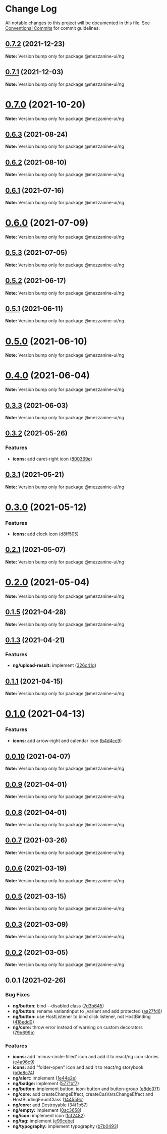 # Change Log

All notable changes to this project will be documented in this file.
See [Conventional Commits](https://conventionalcommits.org) for commit guidelines.

## [0.7.2](https://github.com/Mezzanine-UI/mezzanine/compare/@mezzanine-ui/ng@0.7.1...@mezzanine-ui/ng@0.7.2) (2021-12-23)

**Note:** Version bump only for package @mezzanine-ui/ng

## [0.7.1](https://github.com/Mezzanine-UI/mezzanine/compare/@mezzanine-ui/ng@0.7.0...@mezzanine-ui/ng@0.7.1) (2021-12-03)

**Note:** Version bump only for package @mezzanine-ui/ng

# [0.7.0](https://github.com/Mezzanine-UI/mezzanine/compare/@mezzanine-ui/ng@0.6.3...@mezzanine-ui/ng@0.7.0) (2021-10-20)

**Note:** Version bump only for package @mezzanine-ui/ng

## [0.6.3](https://github.com/Mezzanine-UI/mezzanine/compare/@mezzanine-ui/ng@0.6.2...@mezzanine-ui/ng@0.6.3) (2021-08-24)

**Note:** Version bump only for package @mezzanine-ui/ng

## [0.6.2](https://github.com/Mezzanine-UI/mezzanine/compare/@mezzanine-ui/ng@0.6.1...@mezzanine-ui/ng@0.6.2) (2021-08-10)

**Note:** Version bump only for package @mezzanine-ui/ng

## [0.6.1](https://github.com/Mezzanine-UI/mezzanine/compare/@mezzanine-ui/ng@0.6.0...@mezzanine-ui/ng@0.6.1) (2021-07-16)

**Note:** Version bump only for package @mezzanine-ui/ng

# [0.6.0](https://github.com/Mezzanine-UI/mezzanine/compare/@mezzanine-ui/ng@0.5.3...@mezzanine-ui/ng@0.6.0) (2021-07-09)

**Note:** Version bump only for package @mezzanine-ui/ng

## [0.5.3](https://github.com/Mezzanine-UI/mezzanine/compare/@mezzanine-ui/ng@0.5.2...@mezzanine-ui/ng@0.5.3) (2021-07-05)

**Note:** Version bump only for package @mezzanine-ui/ng

## [0.5.2](https://github.com/Mezzanine-UI/mezzanine/compare/@mezzanine-ui/ng@0.5.1...@mezzanine-ui/ng@0.5.2) (2021-06-17)

**Note:** Version bump only for package @mezzanine-ui/ng

## [0.5.1](https://github.com/Mezzanine-UI/mezzanine/compare/@mezzanine-ui/ng@0.5.0...@mezzanine-ui/ng@0.5.1) (2021-06-11)

**Note:** Version bump only for package @mezzanine-ui/ng

# [0.5.0](https://github.com/Mezzanine-UI/mezzanine/compare/@mezzanine-ui/ng@0.3.3...@mezzanine-ui/ng@0.5.0) (2021-06-10)

**Note:** Version bump only for package @mezzanine-ui/ng

# [0.4.0](https://github.com/Mezzanine-UI/mezzanine/compare/@mezzanine-ui/ng@0.3.3...@mezzanine-ui/ng@0.4.0) (2021-06-04)

**Note:** Version bump only for package @mezzanine-ui/ng

## [0.3.3](https://github.com/Mezzanine-UI/mezzanine/compare/@mezzanine-ui/ng@0.3.2...@mezzanine-ui/ng@0.3.3) (2021-06-03)

**Note:** Version bump only for package @mezzanine-ui/ng

## [0.3.2](https://github.com/Mezzanine-UI/mezzanine/compare/@mezzanine-ui/ng@0.3.1...@mezzanine-ui/ng@0.3.2) (2021-05-26)

### Features

- **icons:** add caret-right icon ([800369e](https://github.com/Mezzanine-UI/mezzanine/commit/800369e11fc89a0b2051c7fd345b4735963dd216))

## [0.3.1](https://github.com/Mezzanine-UI/mezzanine/compare/@mezzanine-ui/ng@0.3.0...@mezzanine-ui/ng@0.3.1) (2021-05-21)

**Note:** Version bump only for package @mezzanine-ui/ng

# [0.3.0](https://github.com/Mezzanine-UI/mezzanine/compare/@mezzanine-ui/ng@0.2.1...@mezzanine-ui/ng@0.3.0) (2021-05-12)

### Features

- **icons:** add clock icon ([d8ff505](https://github.com/Mezzanine-UI/mezzanine/commit/d8ff505e46fbf84fbdf4a3a24f850e824142d7f1))

## [0.2.1](https://github.com/Mezzanine-UI/mezzanine/compare/@mezzanine-ui/ng@0.2.0...@mezzanine-ui/ng@0.2.1) (2021-05-07)

**Note:** Version bump only for package @mezzanine-ui/ng

# [0.2.0](https://github.com/Mezzanine-UI/mezzanine/compare/@mezzanine-ui/ng@0.1.5...@mezzanine-ui/ng@0.2.0) (2021-05-04)

**Note:** Version bump only for package @mezzanine-ui/ng

## [0.1.5](https://github.com/Mezzanine-UI/mezzanine/compare/@mezzanine-ui/ng@0.1.3...@mezzanine-ui/ng@0.1.5) (2021-04-28)

**Note:** Version bump only for package @mezzanine-ui/ng

## [0.1.3](https://github.com/Mezzanine-UI/mezzanine/compare/@mezzanine-ui/ng@0.1.1...@mezzanine-ui/ng@0.1.3) (2021-04-21)

### Features

- **ng/upload-result:** implement ([326c41d](https://github.com/Mezzanine-UI/mezzanine/commit/326c41d4fbd9b11333a3ab957c18923b708aa0ca))

## [0.1.1](https://github.com/Mezzanine-UI/mezzanine/compare/@mezzanine-ui/ng@0.1.0...@mezzanine-ui/ng@0.1.1) (2021-04-15)

**Note:** Version bump only for package @mezzanine-ui/ng

# [0.1.0](https://github.com/Mezzanine-UI/mezzanine/compare/@mezzanine-ui/ng@0.0.10...@mezzanine-ui/ng@0.1.0) (2021-04-13)

### Features

- **icons:** add arrow-right and calendar icon ([b4d4cc9](https://github.com/Mezzanine-UI/mezzanine/commit/b4d4cc9ec68ba97b5b3439447588ce3f5ab425bf))

## [0.0.10](https://github.com/Mezzanine-UI/mezzanine/compare/@mezzanine-ui/ng@0.0.9...@mezzanine-ui/ng@0.0.10) (2021-04-07)

**Note:** Version bump only for package @mezzanine-ui/ng

## [0.0.9](https://github.com/Mezzanine-UI/mezzanine/compare/@mezzanine-ui/ng@0.0.8...@mezzanine-ui/ng@0.0.9) (2021-04-01)

**Note:** Version bump only for package @mezzanine-ui/ng

## [0.0.8](https://github.com/Mezzanine-UI/mezzanine/compare/@mezzanine-ui/ng@0.0.7...@mezzanine-ui/ng@0.0.8) (2021-04-01)

**Note:** Version bump only for package @mezzanine-ui/ng

## [0.0.7](https://github.com/Mezzanine-UI/mezzanine/compare/@mezzanine-ui/ng@0.0.6...@mezzanine-ui/ng@0.0.7) (2021-03-26)

**Note:** Version bump only for package @mezzanine-ui/ng

## [0.0.6](https://github.com/Mezzanine-UI/mezzanine/compare/@mezzanine-ui/ng@0.0.5...@mezzanine-ui/ng@0.0.6) (2021-03-19)

**Note:** Version bump only for package @mezzanine-ui/ng

## [0.0.5](https://github.com/Mezzanine-UI/mezzanine/compare/@mezzanine-ui/ng@0.0.3...@mezzanine-ui/ng@0.0.5) (2021-03-15)

**Note:** Version bump only for package @mezzanine-ui/ng

## [0.0.3](https://github.com/Mezzanine-UI/mezzanine/compare/@mezzanine-ui/ng@0.0.2...@mezzanine-ui/ng@0.0.3) (2021-03-09)

**Note:** Version bump only for package @mezzanine-ui/ng

## [0.0.2](https://github.com/Mezzanine-UI/mezzanine/compare/@mezzanine-ui/ng@0.0.1...@mezzanine-ui/ng@0.0.2) (2021-03-05)

**Note:** Version bump only for package @mezzanine-ui/ng

## 0.0.1 (2021-02-26)

### Bug Fixes

- **ng/button:** bind --disabled class ([7d3b645](https://github.com/Mezzanine-UI/mezzanine/commit/7d3b6453823c215839c4edbead695cf98c0d17d6))
- **ng/button:** rename variantInput to \_variant and add protected ([aa27fd6](https://github.com/Mezzanine-UI/mezzanine/commit/aa27fd667c1b0d61d35b0d21849c7c5d73dc7db0))
- **ng/button:** use HostListener to bind click listener, not HostBinding ([418edd0](https://github.com/Mezzanine-UI/mezzanine/commit/418edd0741047e83bea5f3b2f3075ef492fbca50))
- **ng/core:** throw error instead of warning on custom decorators ([79b699b](https://github.com/Mezzanine-UI/mezzanine/commit/79b699b94fa4fd7f7d2b5c40aa325207e8e8358f))

### Features

- **icons:** add 'minus-circle-filled' icon and add it to react/ng icon stories ([e4a96c9](https://github.com/Mezzanine-UI/mezzanine/commit/e4a96c98c38f4bf7fe2272fc6e1358b22113e552))
- **icons:** add "folder-open" icon and add it to react/ng storybook ([b0e8c74](https://github.com/Mezzanine-UI/mezzanine/commit/b0e8c74e0c0253639169f730deffb938789a5cbe))
- **ng/alert:** implement ([1e44e2e](https://github.com/Mezzanine-UI/mezzanine/commit/1e44e2edfb5b6f4e01a9ea8878ecb7f6dfe6f200))
- **ng/badge:** implement ([5771bf7](https://github.com/Mezzanine-UI/mezzanine/commit/5771bf74bad290930e7121ce61c6222a0a5e8255))
- **ng/button:** implement button, icon-button and button-group ([e8dc37f](https://github.com/Mezzanine-UI/mezzanine/commit/e8dc37f702626b4b78fd012beb925efcde89cdfc))
- **ng/core:** add createChangeEffect, createCssVarsChangeEffect and HostBindingEnumClass ([144559c](https://github.com/Mezzanine-UI/mezzanine/commit/144559cb5be5f7a54c1b2d18eecace627dcbdc62))
- **ng/core:** add Destroyable ([34f1b57](https://github.com/Mezzanine-UI/mezzanine/commit/34f1b5725828e5cbe7b72ab963904e421a516201))
- **ng/empty:** implement ([0ac3658](https://github.com/Mezzanine-UI/mezzanine/commit/0ac365819265061c6177ecdbb17c2d2a1757f2db))
- **ng/icon:** implement icon ([fcf2482](https://github.com/Mezzanine-UI/mezzanine/commit/fcf248253a7b405451ff5e8a5febbce3b474fb70))
- **ng/tag:** implement ([e99cebe](https://github.com/Mezzanine-UI/mezzanine/commit/e99cebed31e98e3e1de5610088ecd387d30fb086))
- **ng/typography:** implement typography ([b7b0493](https://github.com/Mezzanine-UI/mezzanine/commit/b7b049399324951b154f691b10141d9fdbb25a19))

